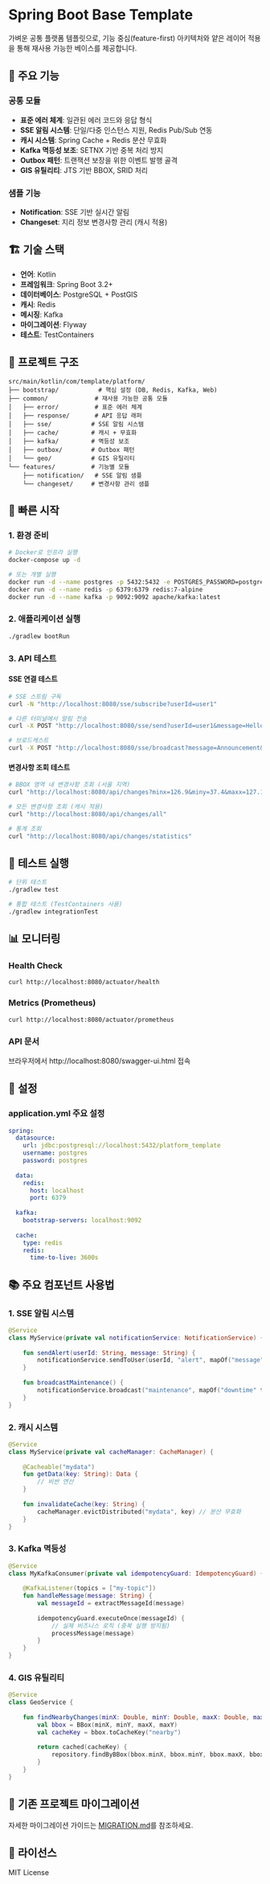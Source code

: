 # Spring Boot Base Template

가벼운 공통 플랫폼 템플릿으로, 기능 중심(feature-first) 아키텍처와 얕은 레이어 적용을 통해 재사용 가능한 베이스를 제공합니다.

## 🎯 주요 기능

### 공통 모듈
- **표준 에러 체계**: 일관된 에러 코드와 응답 형식
- **SSE 알림 시스템**: 단일/다중 인스턴스 지원, Redis Pub/Sub 연동
- **캐시 시스템**: Spring Cache + Redis 분산 무효화
- **Kafka 멱등성 보조**: SETNX 기반 중복 처리 방지
- **Outbox 패턴**: 트랜잭션 보장을 위한 이벤트 발행 골격
- **GIS 유틸리티**: JTS 기반 BBOX, SRID 처리

### 샘플 기능
- **Notification**: SSE 기반 실시간 알림
- **Changeset**: 지리 정보 변경사항 관리 (캐시 적용)

## 🏗️ 기술 스택

- **언어**: Kotlin
- **프레임워크**: Spring Boot 3.2+
- **데이터베이스**: PostgreSQL + PostGIS
- **캐시**: Redis
- **메시징**: Kafka
- **마이그레이션**: Flyway
- **테스트**: TestContainers

## 📁 프로젝트 구조

```
src/main/kotlin/com/template/platform/
├── bootstrap/           # 핵심 설정 (DB, Redis, Kafka, Web)
├── common/             # 재사용 가능한 공통 모듈
│   ├── error/          # 표준 에러 체계
│   ├── response/       # API 응답 래퍼
│   ├── sse/           # SSE 알림 시스템
│   ├── cache/         # 캐시 + 무효화
│   ├── kafka/         # 멱등성 보조
│   ├── outbox/        # Outbox 패턴
│   └── geo/           # GIS 유틸리티
└── features/          # 기능별 모듈
    ├── notification/   # SSE 알림 샘플
    └── changeset/     # 변경사항 관리 샘플
```

## 🚀 빠른 시작

### 1. 환경 준비

```bash
# Docker로 인프라 실행
docker-compose up -d

# 또는 개별 실행
docker run -d --name postgres -p 5432:5432 -e POSTGRES_PASSWORD=postgres postgis/postgis:15-3.3
docker run -d --name redis -p 6379:6379 redis:7-alpine
docker run -d --name kafka -p 9092:9092 apache/kafka:latest
```

### 2. 애플리케이션 실행

```bash
./gradlew bootRun
```

### 3. API 테스트

#### SSE 연결 테스트
```bash
# SSE 스트림 구독
curl -N "http://localhost:8080/sse/subscribe?userId=user1"

# 다른 터미널에서 알림 전송
curl -X POST "http://localhost:8080/sse/send?userId=user1&message=Hello&type=info"

# 브로드캐스트
curl -X POST "http://localhost:8080/sse/broadcast?message=Announcement&type=system"
```

#### 변경사항 조회 테스트
```bash
# BBOX 영역 내 변경사항 조회 (서울 지역)
curl "http://localhost:8080/api/changes?minx=126.9&miny=37.4&maxx=127.1&maxy=37.6"

# 모든 변경사항 조회 (캐시 적용)
curl "http://localhost:8080/api/changes/all"

# 통계 조회
curl "http://localhost:8080/api/changes/statistics"
```

## 🧪 테스트 실행

```bash
# 단위 테스트
./gradlew test

# 통합 테스트 (TestContainers 사용)
./gradlew integrationTest
```

## 📊 모니터링

### Health Check
```bash
curl http://localhost:8080/actuator/health
```

### Metrics (Prometheus)
```bash
curl http://localhost:8080/actuator/prometheus
```

### API 문서
브라우저에서 http://localhost:8080/swagger-ui.html 접속

## 🔧 설정

### application.yml 주요 설정

```yaml
spring:
  datasource:
    url: jdbc:postgresql://localhost:5432/platform_template
    username: postgres
    password: postgres
    
  data:
    redis:
      host: localhost
      port: 6379
      
  kafka:
    bootstrap-servers: localhost:9092
    
  cache:
    type: redis
    redis:
      time-to-live: 3600s
```

## 📚 주요 컴포넌트 사용법

### 1. SSE 알림 시스템

```kotlin
@Service
class MyService(private val notificationService: NotificationService) {
    
    fun sendAlert(userId: String, message: String) {
        notificationService.sendToUser(userId, "alert", mapOf("message" to message))
    }
    
    fun broadcastMaintenance() {
        notificationService.broadcast("maintenance", mapOf("downtime" to "30min"))
    }
}
```

### 2. 캐시 시스템

```kotlin
@Service
class MyService(private val cacheManager: CacheManager) {
    
    @Cacheable("mydata")
    fun getData(key: String): Data {
        // 비싼 연산
    }
    
    fun invalidateCache(key: String) {
        cacheManager.evictDistributed("mydata", key) // 분산 무효화
    }
}
```

### 3. Kafka 멱등성

```kotlin
@Service
class MyKafkaConsumer(private val idempotencyGuard: IdempotencyGuard) {
    
    @KafkaListener(topics = ["my-topic"])
    fun handleMessage(message: String) {
        val messageId = extractMessageId(message)
        
        idempotencyGuard.executeOnce(messageId) {
            // 실제 비즈니스 로직 (중복 실행 방지됨)
            processMessage(message)
        }
    }
}
```

### 4. GIS 유틸리티

```kotlin
@Service
class GeoService {
    
    fun findNearbyChanges(minX: Double, minY: Double, maxX: Double, maxY: Double): List<Change> {
        val bbox = BBox(minX, minY, maxX, maxY)
        val cacheKey = bbox.toCacheKey("nearby")
        
        return cached(cacheKey) {
            repository.findByBBox(bbox.minX, bbox.minY, bbox.maxX, bbox.maxY)
        }
    }
}
```

## 🚀 기존 프로젝트 마이그레이션

자세한 마이그레이션 가이드는 [MIGRATION.md](MIGRATION.md)를 참조하세요.

## 📄 라이선스

MIT License